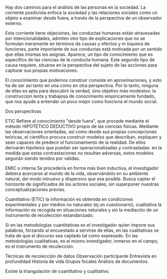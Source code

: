 Hay dos caminos para el análisis de las personas en la
sociedad.
La corriente positivista enfoca la sociedad y las relaciones sociales como un objeto a examinar desde fuera, a través de la perspectiva de un observador externo.

Esta corriente tiene objeciones, las conductas humanas están atravesadas por intencionalidades, admiten otro tipo de explicaciones que no se formulan meramente en términos de causas y efectos y ni siquiera de funciones, parte importante de sus conductas está motivada por un sentido que ellas mismas les asignas. Aparece, un tipo de conocimiento que es específico de las ciencias de la conducta humana. Este segundo tipo de causa requiere, situarse en la perspectiva del sujeto de las acciones para capturar sus propias motivaciones.

El conocimiento que podemos construir consiste en aproximaciones, y esto ha de ser así tanto en una como en otra perspectiva. Por lo tanto, ninguna de ellas es apta para descubrir la verdad, sino objetivo más modestos: la construcción lenta y trabajosa de conocimiento empíricamente fundado, que nos ayude a entender un poco mejor como funciona el mundo social.

Dos perspectivas

ETIC
Refiere al conocimiento "desde fuera", que procede mediante el método HIPOTÉTICO DEDUCTIVO propio de las ciencias físicas. Mediante las observaciones orientadas, así como desde sus propias concepciones teóricas, el científico procura construir modelos que describan, expliquen y sean capaces de predecir el funcionamiento de la realidad. De ellos derivarán hipótesis que puedan ser operacionalizadas y contrastadas: en la medida que estas contrastaciones no resultan adversas, estos modelos seguirán siendo tenidos por válidas.

EMIC o interna
Se procedería en forma más bien inductiva, el investigador debiera acercarse al mundo de la vida, observándolo en su ambiente natural, del modo intrusivo y dispersivo que esa posible. Busca captar el horizonte de significados de los actores sociales, sin superponer nuestras conceptualizaciones previas.

Cuantitativo (ETIC) la información es obtenida en condiciones experimentales y por medios no naturales (ej un cuestionario), cualitativa la información es recogida en situaciones naturales y sin la mediación de un instrumento de recolección estandarizado.

Si en las metodologías cuantitativas es el investigador quien impone sus palabras, forzando al encuestado a servirse de ellas, en las cualitativas se trata de que el discurso sea captado tal como expresado. En las metodologías cualitativas, es el mismo investigador, inmerso en el campo, es el instrumento de recolección.

Técnicas de recolección de datos
Observación participante
Entrevista en profundidad
Historia de vida
Grupos focales
Análisis de documentos.

Existe la triangulación de cuantitativo y cualitativo.